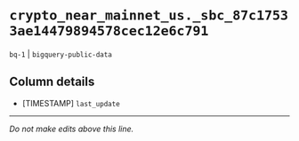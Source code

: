 # `crypto_near_mainnet_us._sbc_87c17533ae14479894578cec12e6c791`
`bq-1` | `bigquery-public-data`

## Column details
* [TIMESTAMP] `last_update`

-------------------------------------------------------------------------------
*Do not make edits above this line.*
